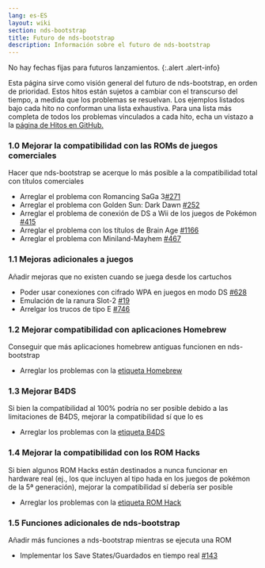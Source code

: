 ```yaml
---
lang: es-ES
layout: wiki
section: nds-bootstrap
title: Futuro de nds-bootstrap
description: Información sobre el futuro de nds-bootstrap
---
```


No hay fechas fijas para futuros lanzamientos.
{:.alert .alert-info}

Esta página sirve como visión general del futuro de nds-bootstrap, en orden de prioridad. Estos hitos están sujetos a cambiar con el transcurso del tiempo, a medida que los problemas se resuelvan. Los ejemplos listados bajo cada hito no conforman una lista exhaustiva. Para una lista más completa de todos los problemas vinculados a cada hito, echa un vistazo a la [página de Hitos en GitHub.](https://github.com/DS-Homebrew/nds-bootstrap/milestones)

### 1.0 Mejorar la compatibilidad con las ROMs de juegos comerciales
Hacer que nds-bootstrap se acerque lo más posible a la compatibilidad total con títulos comerciales
- Arreglar el problema con Romancing SaGa 3[#271](https://github.com/DS-Homebrew/nds-bootstrap/issues/271)
- Arreglar el problema con Golden Sun: Dark Dawn [#252](https://github.com/DS-Homebrew/nds-bootstrap/issues/252)
- Arreglar el problema de conexión de DS a Wii de los juegos de Pokémon [#415](https://github.com/DS-Homebrew/nds-bootstrap/issues/415)
- Arreglar el problema con los títulos de Brain Age [#1166](https://github.com/DS-Homebrew/nds-bootstrap/issues/1166)
- Arreglar el problema con Miniland-Mayhem [#467](https://github.com/DS-Homebrew/nds-bootstrap/issues/467)

### 1.1 Mejoras adicionales a juegos
Añadir mejoras que no existen cuando se juega desde los cartuchos
- Poder usar conexiones con cifrado WPA en juegos en modo DS [#628](https://github.com/DS-Homebrew/nds-bootstrap/issues/628)
- Emulación de la ranura Slot-2 [#19](https://github.com/DS-Homebrew/nds-bootstrap/issues/19)
- Arrelgar los trucos de tipo E [#746](https://github.com/DS-Homebrew/nds-bootstrap/issues/746)

### 1.2 Mejorar compatibilidad con aplicaciones Homebrew
Conseguir que más aplicaciones homebrew antiguas funcionen en nds-bootstrap
- Arreglar los problemas con la [etiqueta Homebrew](https://github.com/DS-Homebrew/nds-bootstrap/labels/Homebrew)

### 1.3 Mejorar B4DS
Si bien la compatibilidad al 100% podría no ser posible debido a las limitaciones de B4DS, mejorar la compatibilidad sí que lo es
- Arreglar los problemas con la [etiqueta B4DS](https://github.com/DS-Homebrew/nds-bootstrap/labels/B4DS)

### 1.4 Mejorar la compatibilidad con los ROM Hacks
Si bien algunos ROM Hacks están destinados a nunca funcionar en hardware real (ej., los que incluyen al tipo hada en los juegos de pokémon de la 5ª generación), mejorar la compatibilidad sí debería ser posible
- Arreglar los problemas con la [etiqueta ROM Hack](https://github.com/DS-Homebrew/nds-bootstrap/issues?q=is%3Aopen+is%3Aissue+label%3A%22ROM+Hack%22)

### 1.5 Funciones adicionales de nds-bootstrap
Añadir más funciones a nds-bootstrap mientras se ejecuta una ROM
- Implementar los Save States/Guardados en tiempo real [#143](https://github.com/DS-Homebrew/nds-bootstrap/issues/143)
